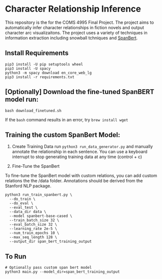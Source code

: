 # Character Relationship Inference

This repository is the for the COMS 4995 Final Project. The project aims to automatically infer character relationships in fiction novels and output character arc visualizaitons. The project uses a variety of techniques in information extraction including snowball tchniques and [SpanBert](https://github.com/gkaramanolakis/SpanBERT).


## Install Requirements

```
pip3 install -U pip setuptools wheel
pip3 install -U spacy
python3 -m spacy download en_core_web_lg
pip3 install -r requirements.txt
```

## [Optionally] Download the fine-tuned SpanBERT model run:


`bash download_finetuned.sh`

If the `bash` command results in an error, try `brew install wget`


## Training the custom SpanBert Model:

1. Create Training Data run `python3 run_data_generator.py` and manually annotate the relationship in each sentence. You can use a keyboard interrupt to stop generating training data at any time (control + c)

2. Fine-Tune the SpanBert

To fine-tune the SpanBert model with custom relations, you can add custom relations the the /data folder. Annotations should be derived from the Stanford NLP package. 

```
python3 run_train_spanbert.py \
  --do_train \
  --do_eval \
  --eval_test \
  --data_dir data \
  --model spanbert-base-cased \
  --train_batch_size 32 \
  --eval_batch_size 32 \
  --learning_rate 2e-5 \
  --num_train_epochs 10 \
  --max_seq_length 128 \
  --output_dir span_bert_training_output
```

## To Run

```
# Optionally pass custom span bert model
python3 main.py --model_dir=span_bert_training_output
```

